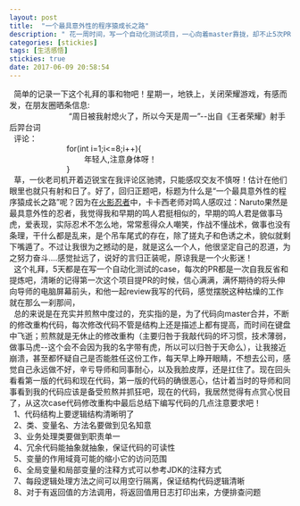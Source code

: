 ```yaml
---
layout: post
title:  "一个最具意外性的程序猿成长之路"
description: " 花一周时间，写一个自动化测试项目，一心向着master靠拢，却不止5次PR打回的程序猿，满路荆棘的心路历程"
categories: [stickies]
tags: [生活感悟]
stickies: true
date: 2017-06-09 20:58:54
---
```


<txt>
&nbsp;&nbsp;简单的记录一下这个礼拜的事和物吧！星期一，地铁上，关闭荣耀游戏，有感而发，在朋友圈晒条信息:<br/>
&nbsp;&nbsp;&nbsp;&nbsp;&nbsp;&nbsp;&nbsp;&nbsp;&nbsp;&nbsp;&nbsp;&nbsp;&nbsp;&nbsp;&nbsp;&nbsp;&nbsp;&nbsp;&nbsp;&nbsp;&nbsp;&nbsp;&nbsp;&nbsp;&nbsp;&nbsp;
“周日被我射熄火了，所以今天是周一”--出自《王者荣耀》射手后羿台词<br/>
&nbsp;&nbsp;评论：<br/>
&nbsp;&nbsp;&nbsp;&nbsp;&nbsp;&nbsp;&nbsp;&nbsp;&nbsp;&nbsp;&nbsp;&nbsp;&nbsp;&nbsp;&nbsp;&nbsp;&nbsp;&nbsp;&nbsp;&nbsp;&nbsp;&nbsp;&nbsp;&nbsp;&nbsp;&nbsp;for(int i=1;i<=8;i++){<br/>
&nbsp;&nbsp;&nbsp;&nbsp;&nbsp;&nbsp;&nbsp;&nbsp;&nbsp;&nbsp;&nbsp;&nbsp;&nbsp;&nbsp;&nbsp;&nbsp;&nbsp;&nbsp;&nbsp;&nbsp;&nbsp;&nbsp;&nbsp;&nbsp;&nbsp;&nbsp;&nbsp;&nbsp;&nbsp;&nbsp;&nbsp;&nbsp;&nbsp;&nbsp;年轻人,注意身体呀！<br/>
&nbsp;&nbsp;&nbsp;&nbsp;&nbsp;&nbsp;&nbsp;&nbsp;&nbsp;&nbsp;&nbsp;&nbsp;&nbsp;&nbsp;&nbsp;&nbsp;&nbsp;&nbsp;&nbsp;&nbsp;&nbsp;&nbsp;&nbsp;&nbsp;&nbsp;&nbsp;}<br/>
&nbsp;&nbsp;草，一伙老司机开着迈锐宝在我评论区驰骋，只能感叹交友不慎呀！估计在他们眼里也就只有射和日了。好了，回归正题吧，标题为什么是“一个最具意外性的程序猿成长之路”呢？因为在<a href="http://v.youku.com/v_show/id_XNTQwMTgxMTE2.html?tpa=dW5pb25faWQ9MTAzNzUzXzEwMDAwMV8wMV8wMQ">火影忍者</a>中，卡卡西老师对鸣人感叹过：Naruto果然是最具意外性的忍者，我觉得我和早期的鸣人君挺相似的，早期的鸣人君是做事马虎，爱表现，实际忍术不怎么地，常常惹得众人嘲笑，作战不懂战术，做事也没有条理，干什么都是乱来，是个吊车尾式的存在，除了搓丸子和色诱之术，貌似就剩下嘴遁了。不过让我很为之撼动的是，就是这么一个人，他很坚定自己的忍道，为之努力奋斗....感觉扯远了，说好的言归正装呢，原谅我是一个火影迷！<br/>
&nbsp;&nbsp;这个礼拜，5天都是在写一个自动化测试的case，每次的PR都是一次自我反省和提炼吧，清晰的记得第一次这个项目提PR的时候，信心满满，满怀期待的将头伸向导师的电脑屏幕前头，和他一起review我写的代码，感觉摆脱这种枯燥的工作就在那么一刹那间，<br/>
&nbsp;&nbsp;总的来说是在充实并煎熬中度过的，充实指的是，为了代码向master合并，不断的修改重构代码，每次修改代码不管是结构上还是描述上都有提高，而时间在键盘中飞逝；煎熬就是无休止的修改重构（主要归咎于我敲代码的坏习惯，技术薄弱，做事马虎--这个会不会因为我的名字带有虎，所以可以归咎于天命么），让我接近崩溃，甚至都怀疑自己是否能胜任这份工作，每天早上睁开眼睛，不想去公司，感觉自己永远做不好，辛亏导师和同事耐心，以及我脸皮厚，还是扛住了。现在回头看看第一版的代码和现在代码，第一版的代码的确很恶心，估计着当时的导师和同事看到我的代码应该是备受煎熬并抓狂吧，现在的代码，我居然觉得有点赏心悦目了，从这次case代码修改重构中最后总结下编写代码的几点注意要求吧！<br/>
&nbsp;&nbsp;1、代码结构上要逻辑结构清晰明了<br/>
&nbsp;&nbsp;2、类、变量名、方法名要做到见名知意<br/>
&nbsp;&nbsp;3、业务处理类要做到职责单一<br/>
&nbsp;&nbsp;4、冗余代码能抽象就抽象，保证代码的可读性<br/>
&nbsp;&nbsp;5、变量的作用域竟可能的缩小它的访问范围<br/>
&nbsp;&nbsp;6、全局变量和局部变量的注释方式可以参考JDK的注释方式<br/>
&nbsp;&nbsp;7、每段逻辑处理方法之间可以用空行隔离，保证结构代码逻辑清晰<br/>
&nbsp;&nbsp;8、对于有返回值的方法调用，将返回值用日志打印出来，方便排查问题<br/>
</txt>
